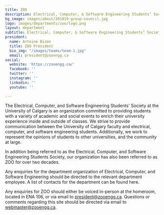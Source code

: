 ```yaml
---
title: ZOO
description: Electrical, Computer, & Software Engineering Students’ Society
bg_image: images/about/201819-group-council.jpg
logo: images/departments/zoo/logo.png
layout: department
subtitle: Electrical, Computer, & Software Engineering Students’ Society
president:
  name: Antoine Bizon
  title: ZOO President
  bio_img: "/images/teams/team-1.jpg"
  email: president@zooengg.ca
social:
  website: 'https://zooengg.ca/'
  facebook: ''
  twitter: ''
  instagram: ''
  linkedin: ''
  youtube: ''

---
```

The Electrical, Computer, and Software Engineering Students' Society at the University of Calgary is an organization committed to providing students with a variety of academic and social events to enrich their university experience inside and outside of classes. We strive to provide communication between the University of Calgary faculty and electrical, computer, and software engineering students. Additionally, we work to represent the opinions of students to other universities, and the community at large.

In addition being referred to as the Electrical, Computer, and Software Engineering Students Society, our organization has also been referred to as ZOO for over two decades.

Any enquiries for the department organization of Electrical, Computer, and Software Engineering should be directed to the relevant department employee. A list of contacts for the department can be found here.

Any enquiries for ZOO should either be voiced in-person at the homeroom, located in ENA 106, or via email to president@zooengg.ca. Questions or comments regarding this site should be directed via email to webmaster@zooengg.ca.